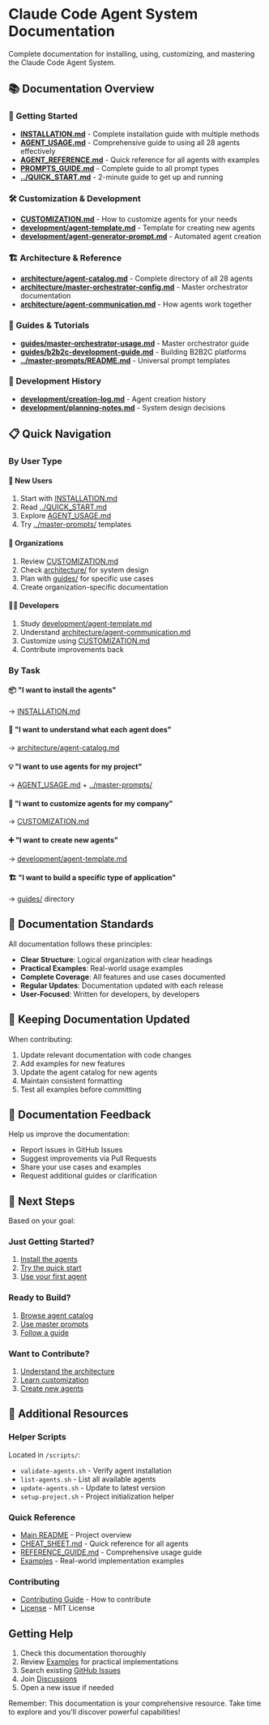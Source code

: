 # Claude Code Agent System Documentation

Complete documentation for installing, using, customizing, and mastering the Claude Code Agent System.

## 📚 Documentation Overview

### 🚀 Getting Started
- **[INSTALLATION.md](INSTALLATION.md)** - Complete installation guide with multiple methods
- **[AGENT_USAGE.md](AGENT_USAGE.md)** - Comprehensive guide to using all 28 agents effectively
- **[AGENT_REFERENCE.md](AGENT_REFERENCE.md)** - Quick reference for all agents with examples
- **[PROMPTS_GUIDE.md](PROMPTS_GUIDE.md)** - Complete guide to all prompt types
- **[../QUICK_START.md](../QUICK_START.md)** - 2-minute guide to get up and running

### 🛠️ Customization & Development
- **[CUSTOMIZATION.md](CUSTOMIZATION.md)** - How to customize agents for your needs
- **[development/agent-template.md](development/agent-template.md)** - Template for creating new agents
- **[development/agent-generator-prompt.md](development/agent-generator-prompt.md)** - Automated agent creation

### 🏗️ Architecture & Reference
- **[architecture/agent-catalog.md](architecture/agent-catalog.md)** - Complete directory of all 28 agents
- **[architecture/master-orchestrator-config.md](architecture/master-orchestrator-config.md)** - Master orchestrator documentation
- **[architecture/agent-communication.md](architecture/agent-communication.md)** - How agents work together

### 📖 Guides & Tutorials
- **[guides/master-orchestrator-usage.md](guides/master-orchestrator-usage.md)** - Master orchestrator guide
- **[guides/b2b2c-development-guide.md](guides/b2b2c-development-guide.md)** - Building B2B2C platforms
- **[../master-prompts/README.md](../master-prompts/README.md)** - Universal prompt templates

### 🔧 Development History
- **[development/creation-log.md](development/creation-log.md)** - Agent creation history
- **[development/planning-notes.md](development/planning-notes.md)** - System design decisions

## 📋 Quick Navigation

### By User Type

#### 👤 New Users
1. Start with [INSTALLATION.md](INSTALLATION.md)
2. Read [../QUICK_START.md](../QUICK_START.md)
3. Explore [AGENT_USAGE.md](AGENT_USAGE.md)
4. Try [../master-prompts/](../master-prompts/) templates

#### 🏢 Organizations
1. Review [CUSTOMIZATION.md](CUSTOMIZATION.md)
2. Check [architecture/](architecture/) for system design
3. Plan with [guides/](guides/) for specific use cases
4. Create organization-specific documentation

#### 👨‍💻 Developers
1. Study [development/agent-template.md](development/agent-template.md)
2. Understand [architecture/agent-communication.md](architecture/agent-communication.md)
3. Customize using [CUSTOMIZATION.md](CUSTOMIZATION.md)
4. Contribute improvements back

### By Task

#### 📦 "I want to install the agents"
→ [INSTALLATION.md](INSTALLATION.md)

#### 🤔 "I want to understand what each agent does"
→ [architecture/agent-catalog.md](architecture/agent-catalog.md)

#### 💡 "I want to use agents for my project"
→ [AGENT_USAGE.md](AGENT_USAGE.md) + [../master-prompts/](../master-prompts/)

#### 🔧 "I want to customize agents for my company"
→ [CUSTOMIZATION.md](CUSTOMIZATION.md)

#### ➕ "I want to create new agents"
→ [development/agent-template.md](development/agent-template.md)

#### 🏗️ "I want to build a specific type of application"
→ [guides/](guides/) directory

## 📝 Documentation Standards

All documentation follows these principles:
- **Clear Structure**: Logical organization with clear headings
- **Practical Examples**: Real-world usage examples
- **Complete Coverage**: All features and use cases documented
- **Regular Updates**: Documentation updated with each release
- **User-Focused**: Written for developers, by developers

## 🔄 Keeping Documentation Updated

When contributing:
1. Update relevant documentation with code changes
2. Add examples for new features
3. Update the agent catalog for new agents
4. Maintain consistent formatting
5. Test all examples before committing

## 📮 Documentation Feedback

Help us improve the documentation:
- Report issues in GitHub Issues
- Suggest improvements via Pull Requests
- Share your use cases and examples
- Request additional guides or clarification

## 🎯 Next Steps

Based on your goal:

### Just Getting Started?
1. [Install the agents](INSTALLATION.md)
2. [Try the quick start](../QUICK_START.md)
3. [Use your first agent](AGENT_USAGE.md)

### Ready to Build?
1. [Browse agent catalog](architecture/agent-catalog.md)
2. [Use master prompts](../master-prompts/)
3. [Follow a guide](guides/)

### Want to Contribute?
1. [Understand the architecture](architecture/)
2. [Learn customization](CUSTOMIZATION.md)
3. [Create new agents](development/agent-template.md)

## 🔗 Additional Resources

### Helper Scripts
Located in `/scripts/`:
- `validate-agents.sh` - Verify agent installation
- `list-agents.sh` - List all available agents
- `update-agents.sh` - Update to latest version
- `setup-project.sh` - Project initialization helper

### Quick Reference
- [Main README](../README.md) - Project overview
- [CHEAT_SHEET.md](../CHEAT_SHEET.md) - Quick reference for all agents
- [REFERENCE_GUIDE.md](../REFERENCE_GUIDE.md) - Comprehensive usage guide
- [Examples](../examples/) - Real-world implementation examples

### Contributing
- [Contributing Guide](../.github/CONTRIBUTING.md) - How to contribute
- [License](../LICENSE) - MIT License

## Getting Help

1. Check this documentation thoroughly
2. Review [Examples](../examples/) for practical implementations
3. Search existing [GitHub Issues](https://github.com/yourusername/claude-code-agent-system/issues)
4. Join [Discussions](https://github.com/yourusername/claude-code-agent-system/discussions)
5. Open a new issue if needed

Remember: This documentation is your comprehensive resource. Take time to explore and you'll discover powerful capabilities!